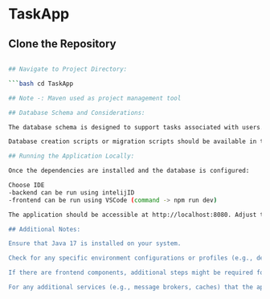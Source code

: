 # TaskApp
## Clone the Repository

```bash git clone https://github.com/ManulaGunatilleke/TaskApp.git

## Navigate to Project Directory:

```bash cd TaskApp

## Note -: Maven used as project management tool

## Database Schema and Considerations:

The database schema is designed to support tasks associated with users. Ensure you have a MySQL database configured and update the application.properties file with the appropriate database connection details.

Database creation scripts or migration scripts should be available in the project. Run them to create the necessary tables.

## Running the Application Locally:

Once the dependencies are installed and the database is configured:

Choose IDE
-backend can be run using intelijID
-frontend can be run using VSCode (command -> npm run dev)

The application should be accessible at http://localhost:8080. Adjust the port number if it's configured differently.

## Additional Notes:

Ensure that Java 17 is installed on your system.

Check for any specific environment configurations or profiles (e.g., development, production) in the application.

If there are frontend components, additional steps might be required for building and running the frontend. Check the project structure for details.

For any additional services (e.g., message brokers, caches) that the application depends on, make sure they are running.



